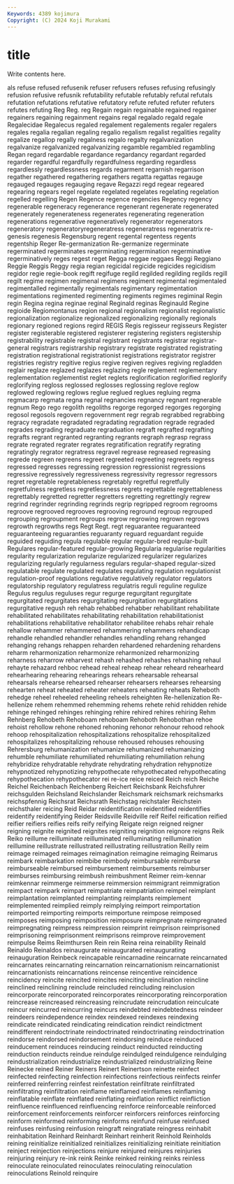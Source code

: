 ```yaml
---
Keywords: 4389 kojimura
Copyright: (C) 2024 Koji Murakami
---
```


# title

Write contents here.



als refuse refused refusenik refuser refusers refuses refusing refusingly
refusion refusive refusnik refutability refutable refutably refutal refutals refutation refutations
refutative refutatory refute refuted refuter refuters refutes refuting Reg Reg.
reg Regain regain regainable regained regainer regainers regaining regainment regains
regal regalado regald regale Regalecidae Regalecus regaled regalement regalements regaler
regalers regales regalia regalian regaling regalio regalism regalist regalities regality
regalize regallop regally regalness regalo regalty regalvanization regalvanize regalvanized regalvanizing
regamble regambled regambling Regan regard regardable regardance regardancy regardant regarded
regarder regardful regardfully regardfulness regarding regardless regardlessly regardlessness regards regarment
regarnish regarrison regather regathered regathering regathers regatta regattas regauge regauged
regauges regauging regave Regazzi regd regear regeared regearing regears regel
regelate regelated regelates regelating regelation regelled regelling Regen Regence regence
regencies Regency regency regenerable regeneracy regenerance regenerant regenerate regenerated regenerately
regenerateness regenerates regenerating regeneration regenerations regenerative regeneratively regenerator regenerators regeneratory
regeneratoryregeneratress regeneratress regeneratrix re-genesis regenesis Regensburg regent regental regentess regents
regentship Reger Re-germanization Re-germanize regerminate regerminated regerminates regerminating regermination regerminative
regerminatively reges regest reget Regga reggae reggaes Reggi Reggiano Reggie
Reggis Reggy regia regian regicidal regicide regicides regicidism regidor regie
regie-book regift regifuge regild regilded regilding regilds regill regilt regime
regimen regimenal regimens regiment regimental regimentaled regimentalled regimentally regimentals regimentary
regimentation regimentations regimented regimenting regiments regimes regiminal Regin regin Regina
regina reginae reginal Reginald reginas Reginauld Regine regioide Regiomontanus region
regional regionalism regionalist regionalistic regionalization regionalize regionalized regionalizing regionally regionals
regionary regioned regions regird REGIS Regis regisseur regisseurs Register register
registerable registered registerer registering registers registership registrability registrable registral registrant
registrants registrar registrar-general registrars registrarship registrary registrate registrated registrating registration
registrational registrationist registrations registrator registrer registries registry regitive regius regive
regiven regives regiving regladden reglair reglaze reglazed reglazes reglazing regle
reglement reglementary reglementation reglementist reglet reglets reglorification reglorified reglorify reglorifying
regloss reglossed reglosses reglossing reglove reglow reglowed reglowing reglows reglue
reglued reglues regluing regma regmacarp regmata regna regnal regnancies regnancy
regnant regnerable regnum Rego rego regolith regoliths regorge regorged regorges
regorging regosol regosols regovern regovernment regr regrab regrabbed regrabbing regracy
regradate regradated regradating regradation regrade regraded regrades regrading regraduate regraduation
regraft regrafted regrafting regrafts regrant regranted regranting regrants regraph regrasp
regrass regrate regrated regrater regrates regratification regratify regrating regratingly regrator
regratress regravel regrease regreased regreasing regrede regreen regreens regreet regreeted
regreeting regreets regress regressed regresses regressing regression regressionist regressions regressive
regressively regressiveness regressivity regressor regressors regret regretable regretableness regretably regretful
regretfully regretfulness regretless regretlessness regrets regrettable regrettableness regrettably regretted regretter
regretters regretting regrettingly regrew regrind regrinder regrinding regrinds regrip regripped
regroom regrooms regroove regrooved regrooves regrooving reground regroup regrouped regrouping
regroupment regroups regrow regrowing regrown regrows regrowth regrowths regs Regt
Regt. regt reguarantee reguaranteed reguaranteeing reguaranties reguaranty reguard reguardant reguide
reguided reguiding regula regulable regular regular-bred regular-built Regulares regular-featured regular-growing
Regularia regularise regularities regularity regularization regularize regularized regularizer regularizes regularizing
regularly regularness regulars regular-shaped regular-sized regulatable regulate regulated regulates regulating
regulation regulationist regulation-proof regulations regulative regulatively regulator regulators regulatorship regulatory
regulatress regulatris reguli reguline regulize Regulus regulus reguluses regur regurge
regurgitant regurgitate regurgitated regurgitates regurgitating regurgitation regurgitations regurgitative regush reh
rehab rehabbed rehabber rehabilitant rehabilitate rehabilitated rehabilitates rehabilitating rehabilitation rehabilitationist
rehabilitations rehabilitative rehabilitator rehabilitee rehabs rehair rehale rehallow rehammer rehammered
rehammering rehammers rehandicap rehandle rehandled rehandler rehandles rehandling rehang rehanged
rehanging rehangs rehappen reharden rehardened rehardening rehardens reharm reharmonization reharmonize
reharmonized reharmonizing reharness reharrow reharvest rehash rehashed rehashes rehashing rehaul
rehayte rehazard rehboc rehead reheal reheap rehear reheard rehearheard rehearhearing
rehearing rehearings rehears rehearsable rehearsal rehearsals rehearse rehearsed rehearser rehearsers
rehearses rehearsing rehearten reheat reheated reheater reheaters reheating reheats Reheboth
rehedge reheel reheeled reheeling reheels reheighten Re-hellenization Re-hellenize rehem rehemmed
rehemming rehems rehete rehid rehidden rehide rehinge rehinged rehinges rehinging
rehire rehired rehires rehiring Rehm Rehnberg Rehobeth Rehoboam rehoboam Rehoboth
Rehobothan rehoe rehoist rehollow rehone rehoned rehoning rehonor rehonour rehood
rehook rehoop rehospitalization rehospitalizations rehospitalize rehospitalized rehospitalizes rehospitalizing rehouse rehoused
rehouses rehousing Rehrersburg rehumanization rehumanize rehumanized rehumanizing rehumble rehumiliate rehumiliated
rehumiliating rehumiliation rehung rehybridize rehydratable rehydrate rehydrating rehydration rehypnotize rehypnotized
rehypnotizing rehypothecate rehypothecated rehypothecating rehypothecation rehypothecator rei re-ice reice reiced
Reich reich Reiche Reichel Reichenbach Reichenberg Reichert Reichsbank Reichsfuhrer reichsgulden
Reichsland Reichslander Reichsmark reichsmark reichsmarks reichspfennig Reichsrat Reichsrath Reichstag reichstaler
Reichstein reichsthaler reicing Reid Reidar reidentification reidentified reidentifies reidentify reidentifying
Reider Reidsville Reidville reif Reifel reification reified reifier reifiers reifies
reifs reify reifying Reigate reign reigned reigner reigning reignite reignited
reignites reigniting reignition reignore reigns Reik Reiko reillume reilluminate reilluminated
reilluminating reillumination reillumine reillustrate reillustrated reillustrating reillustration Reilly reim reimage
reimaged reimages reimagination reimagine reimaging Reimarus reimbark reimbarkation reimbibe reimbody
reimbursable reimburse reimburseable reimbursed reimbursement reimbursements reimburser reimburses reimbursing reimbush
reimbushment Reimer reim-kennar reimkennar reimmerge reimmerse reimmersion reimmigrant reimmigration reimpact
reimpark reimpart reimpatriate reimpatriation reimpel reimplant reimplantation reimplanted reimplanting reimplants
reimplement reimplemented reimplied reimply reimplying reimport reimportation reimported reimporting reimports
reimportune reimpose reimposed reimposes reimposing reimposition reimposure reimpregnate reimpregnated reimpregnating
reimpress reimpression reimprint reimprison reimprisoned reimprisoning reimprisonment reimprisons reimprove reimprovement
reimpulse Reims Reimthursen Rein rein Reina reina reinability Reinald Reinaldo
Reinaldos reinaugurate reinaugurated reinaugurating reinauguration Reinbeck reincapable reincarnadine reincarnate reincarnated
reincarnates reincarnating reincarnation reincarnationism reincarnationist reincarnationists reincarnations reincense reincentive reincidence
reincidency reincite reincited reincites reinciting reinclination reincline reinclined reinclining reinclude
reincluded reincluding reinclusion reincorporate reincorporated reincorporates reincorporating reincorporation reincrease reincreased
reincreasing reincrudate reincrudation reinculcate reincur reincurred reincurring reincurs reindebted reindebtedness
reindeer reindeers reindependence reindex reindexed reindexes reindexing reindicate reindicated reindicating
reindication reindict reindictment reindifferent reindoctrinate reindoctrinated reindoctrinating reindoctrination reindorse reindorsed
reindorsement reindorsing reinduce reinduced reinducement reinduces reinducing reinduct reinducted reinducting
reinduction reinducts reindue reindulge reindulged reindulgence reindulging reindustrialization reindustrialize reindustrialized
reindustrializing Reine Reinecke reined Reiner Reiners Reinert Reinertson reinette reinfect
reinfected reinfecting reinfection reinfections reinfectious reinfects reinfer reinferred reinferring reinfest
reinfestation reinfiltrate reinfiltrated reinfiltrating reinfiltration reinflame reinflamed reinflames reinflaming reinflatable
reinflate reinflated reinflating reinflation reinflict reinfliction reinfluence reinfluenced reinfluencing reinforce
reinforceable reinforced reinforcement reinforcements reinforcer reinforcers reinforces reinforcing reinform reinformed
reinforming reinforms reinfund reinfuse reinfused reinfuses reinfusing reinfusion reingraft reingratiate
reingress reinhabit reinhabitation Reinhard Reinhardt Reinhart reinherit Reinhold Reinholds reining
reinitialize reinitialized reinitializes reinitializing reinitiate reinitiation reinject reinjection reinjections reinjure
reinjured reinjures reinjuries reinjuring reinjury re-ink reink Reinke reinked reinking
reinks reinless reinoculate reinoculated reinoculates reinoculating reinoculation reinoculations Reinold reinquire
